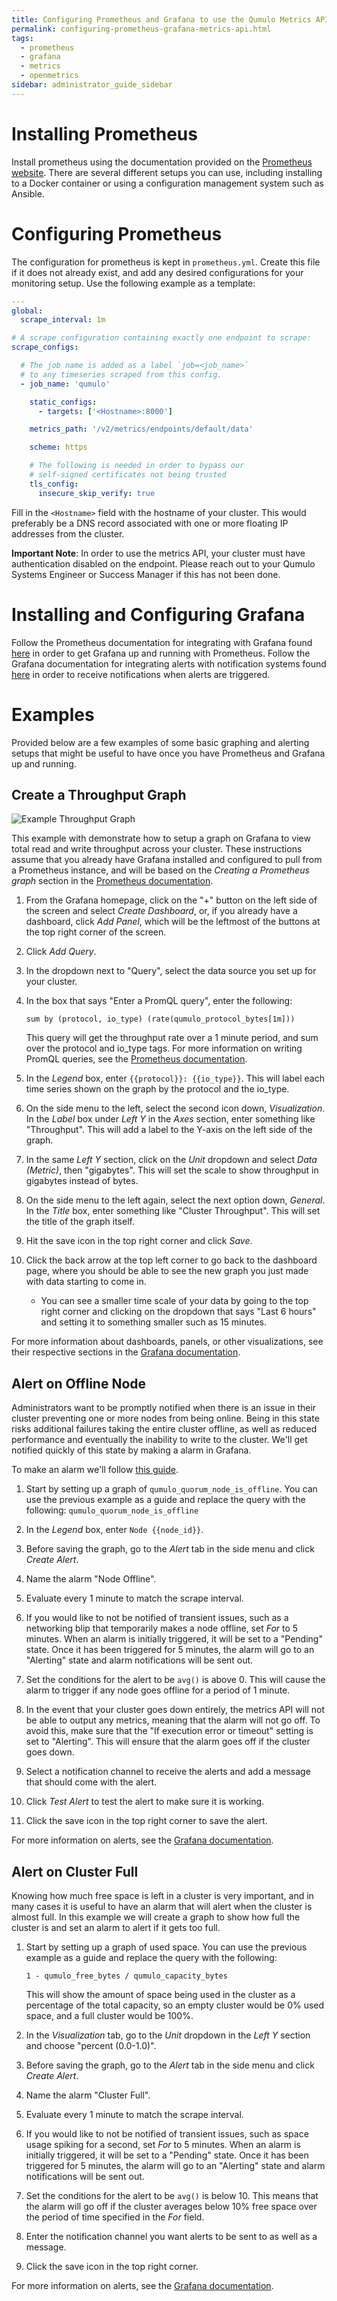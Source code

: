 ```yaml
---
title: Configuring Prometheus and Grafana to use the Qumulo Metrics API
permalink: configuring-prometheus-grafana-metrics-api.html
tags:
  - prometheus
  - grafana
  - metrics
  - openmetrics
sidebar: administrator_guide_sidebar
---
```


# Installing Prometheus
Install prometheus using the documentation provided on the [Prometheus website](https://prometheus.io/docs/prometheus/latest/installation/). There are several different setups you can use, including installing to a Docker container or using a configuration management system such as Ansible.

# Configuring Prometheus
The configuration for prometheus is kept in `prometheus.yml`. Create this file if it does not already exist, and add any desired configurations for your monitoring setup. Use the following example as a template:

```yaml
---
global:
  scrape_interval: 1m

# A scrape configuration containing exactly one endpoint to scrape:
scrape_configs:

  # The job name is added as a label `job=<job_name>`
  # to any timeseries scraped from this config.
  - job_name: 'qumulo'

    static_configs:
      - targets: ['<Hostname>:8000']

    metrics_path: '/v2/metrics/endpoints/default/data'

    scheme: https

    # The following is needed in order to bypass our
    # self-signed certificates not being trusted
    tls_config:
      insecure_skip_verify: true
```

Fill in the `<Hostname>` field with the hostname of your cluster. This would preferably be a DNS record associated with one or more floating IP addresses from the cluster.

**Important Note**: In order to use the metrics API, your cluster must have authentication disabled on the endpoint. Please reach out to your Qumulo Systems Engineer or Success Manager if this has not been done.

# Installing and Configuring Grafana
Follow the Prometheus documentation for integrating with Grafana found [here](https://prometheus.io/docs/visualization/grafana/) in order to get Grafana up and running with Prometheus. Follow the Grafana documentation for integrating alerts with notification systems found [here](https://grafana.com/docs/grafana/latest/alerting/old-alerting/notifications/) in order to receive notifications when alerts are triggered.

# Examples
Provided below are a few examples of some basic graphing and alerting setups that might be useful to have once you have Prometheus and Grafana up and running.

## Create a Throughput Graph

![Example Throughput Graph](administrator-guide/images/prometheus-grafana-setup-example-throughput-graph.png)

This example with demonstrate how to setup a graph on Grafana to view total read and write throughput across your cluster. These instructions assume that you already have Grafana installed and configured to pull from a Prometheus instance, and will be based on the *Creating a Prometheus graph* section in the [Prometheus documentation](https://prometheus.io/docs/visualization/grafana/).

1. From the Grafana homepage, click on the "+" button on the left side of the screen and select *Create Dashboard*, or, if you already have a dashboard, click *Add Panel*, which will be the leftmost of the buttons at the top right corner of the screen.

1. Click *Add Query*.

1. In the dropdown next to "Query", select the data source you set up for your cluster.

1. In the box that says "Enter a PromQL query", enter the following:
  
   `sum by (protocol, io_type) (rate(qumulo_protocol_bytes[1m]))`

   This query will get the throughput rate over a 1 minute period, and sum over the protocol and io_type tags. For more information on writing PromQL queries, see the [Prometheus documentation](https://prometheus.io/docs/prometheus/latest/querying/basics/).

1. In the *Legend* box, enter `{{protocol}}: {{io_type}}`. This will label each time series shown on the graph by the protocol and the io_type.

1. On the side menu to the left, select the second icon down, *Visualization*. In the *Label* box under *Left Y* in the *Axes* section, enter something like "Throughput". This will add a label to the Y-axis on the left side of the graph.

1. In the same *Left Y* section, click on the *Unit* dropdown and select *Data (Metric)*, then "gigabytes". This will set the scale to show throughput in gigabytes instead of bytes.

1. On the side menu to the left again, select the next option down, *General*. In the *Title* box, enter something like "Cluster Throughput". This will set the title of the graph itself.

1. Hit the save icon in the top right corner and click *Save*.

1. Click the back arrow at the top left corner to go back to the dashboard page, where you should be able to see the new graph you just made with data starting to come in.

   * You can see a smaller time scale of your data by going to the top right corner and clicking on the dropdown that says "Last 6 hours" and setting it to something smaller such as 15 minutes.

For more information about dashboards, panels, or other visualizations, see their respective sections in the [Grafana documentation](https://grafana.com/docs/grafana/latest/).

## Alert on Offline Node

Administrators want to be promptly notified when there is an issue in their cluster preventing one or more nodes from being online. Being in this state risks additional failures taking the entire cluster offline, as well as reduced performance and eventually the inability to write to the cluster. We'll get notified quickly of this state by making a alarm in Grafana.

To make an alarm we'll follow [this guide](https://grafana.com/docs/grafana/latest/alerting/old-alerting/create-alerts/).

1. Start by setting up a graph of `qumulo_quorum_node_is_offline`. You can use the previous example as a guide and replace the query with the following:
    `qumulo_quorum_node_is_offline`

1. In the *Legend* box, enter `Node {{node_id}}`.
1. Before saving the graph, go to the *Alert* tab in the side menu and click *Create Alert*.
1. Name the alarm "Node Offline".
1. Evaluate every 1 minute to match the scrape interval.
1. If you would like to not be notified of transient issues, such as a networking blip that temporarily makes a node offline, set *For* to 5 minutes. When an alarm is initially triggered, it will be set to a "Pending" state. Once it has been triggered for 5 minutes, the alarm will go to an "Alerting" state and alarm notifications will be sent out.
1. Set the conditions for the alert to be `avg()` is above 0. This will cause the alarm to trigger if any node goes offline for a period of 1 minute.
1. In the event that your cluster goes down entirely, the metrics API will not be able to output any metrics, meaning that the alarm will not go off. To avoid this, make sure that the "If execution error or timeout" setting is set to "Alerting". This will ensure that the alarm goes off if the cluster goes down.
1. Select a notification channel to receive the alerts and add a message that should come with the alert.
1. Click *Test Alert* to test the alert to make sure it is working.
1. Click the save icon in the top right corner to save the alert.

For more information on alerts, see the [Grafana documentation](https://grafana.com/docs/grafana/latest/alerting/old-alerting/).

## Alert on Cluster Full

Knowing how much free space is left in a cluster is very important, and in many cases it is useful to have an alarm that will alert when the cluster is almost full. In this example we will create a graph to show how full the cluster is and set an alarm to alert if it gets too full.

1. Start by setting up a graph of used space. You can use the previous example as a guide and replace the query with the following:

    `1 - qumulo_free_bytes / qumulo_capacity_bytes`

    This will show the amount of space being used in the cluster as a percentage of the total capacity, so an empty cluster would be 0% used space, and a full cluster would be 100%.

1. In the *Visualization* tab, go to the *Unit* dropdown in the *Left Y* section and choose "percent (0.0-1.0)".
1. Before saving the graph, go to the *Alert* tab in the side menu and click *Create Alert*.
1. Name the alarm "Cluster Full".
1. Evaluate every 1 minute to match the scrape interval.
1. If you would like to not be notified of transient issues, such as space usage spiking for a second, set *For* to 5 minutes. When an alarm is initially triggered, it will be set to a "Pending" state. Once it has been triggered for 5 minutes, the alarm will go to an "Alerting" state and alarm notifications will be sent out.
1. Set the conditions for the alert to be `avg()` is below 10. This means that the alarm will go off if the cluster averages below 10% free space over the period of time specified in the *For* field.
1. Enter the notification channel you want alerts to be sent to as well as a message.
1. Click the save icon in the top right corner.

For more information on alerts, see the [Grafana documentation](https://grafana.com/docs/grafana/latest/alerting/old-alerting/).
